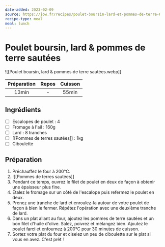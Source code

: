 ```yaml
---
date-added: 2023-02-09
source: https://jow.fr/recipes/poulet-boursin-lard-et-pommes-de-terre-8mloh3c9m6rklxmz0whm
recipe-type: meal
meal: lunch
---
```


# Poulet boursin, lard & pommes de terre sautées

![[Poulet boursin, lard & pommes de terre sautées.webp]]

| Préparation | Repos | Cuisson |
|:-----------:|:-----:|:-------:|
|    13min    |   -   |  55min  |

## Ingrédients

- [ ] Escalopes de poulet : 4
- [ ] Fromage à l'ail : 160g
- [ ] Lard : 8 tranches
- [ ] [[Pommes de terres sautées]] : 1kg
- [ ] Ciboulette

## Préparation

1. Préchauffez le four à 200°C.
2. ![[Pommes de terres sautées]]
3. Pendant ce temps, ouvrez le filet de poulet en deux de façon à obtenir une épaisseur plus fine.
4. Étalez le fromage sur un côté de l'escalope puis refermez le poulet en deux.
5. Prenez une tranche de lard et enroulez-la autour de votre poulet de façon à bien le fermer. Répétez l'opération avec une deuxième tranche de lard.
6. Dans un plat allant au four, ajoutez les pommes de terre sautées et un bon filet d'huile d'olive. Salez, poivrez et mélangez bien. Ajoutez le poulet farci et enfournez à 200°C pour 30 minutes de cuisson.
7. Sortez votre plat du four et ciselez un peu de ciboulette sur le plat si vous en avez. C'est prêt !
